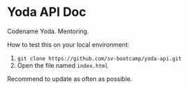 # Yoda API Doc
Codename Yoda. Mentoring.

How to test this on your local environment:

1. `git clone https://github.com/sv-bootcamp/yoda-api.git`
2. Open the file named `index.html`

Recommend to update as often as possible.
